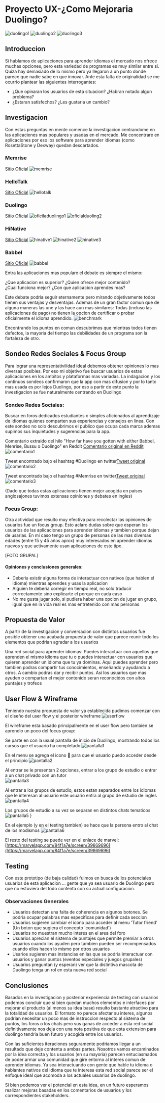 # Proyecto UX-¿Como Mejoraria Duolingo?
![duolingo1](https://github.com/minimalista12/Proyecto-Final/blob/master/imagenes/1_F7pKhJKNU88fG6jlSCMpDQ.png?raw=true " ")  ![duolingo2](https://github.com/minimalista12/Proyecto-Final/blob/master/imagenes/trophy_1x.png?raw=true " ") ![duolingo3](https://github.com/minimalista12/Proyecto-Final/blob/master/imagenes/duo.png?raw=true " ")


## Introduccion 

Si hablamos de aplicaciones para aprender idiomas el mercado nos ofrece muchas opciones, pero esta variedad de programas es muy similar entre si. Quiza hay demasiado de lo mismo pero ya llegaron a un punto donde parece que nadie sabe en que innovar. Ante esta falta de originalidad se me ocurrio plantear las siguientes interrogantes:

* ¿Que opinaran los usuarios de esta situacion? ¿Habran notado algun problema?
* ¿Estaran satisfechos?  ¿Les gustaria un cambio?


## Investigacion

Con estas preguntas en mente comence la investigacion centrandome en las aplicaciones mas populares y usadas en el mercado. Me concentrare en aplicaciones por eso los software para aprender idiomas (como RosettaStone y Dexway) quedan descartados. 


### Memrise 
[Sitio Oficial](https://www.memrise.com/)
![memrise](https://github.com/minimalista12/Proyecto-Final/blob/master/imagenes/memrise.png?raw=true " ")

### HelloTalk 
[Sitio Oficial](https://www.hellotalk.com/)
![hellotalk](https://github.com/minimalista12/Proyecto-Final/blob/master/imagenes/Hellotalk1.png?raw=true " ")

### Duolingo 
[Sitio Oficial](https://www.duolingo.com/)
![oficiladuolingo1](https://github.com/minimalista12/Proyecto-Final/blob/master/imagenes/Duolingo1.png?raw=true " ")
![oficialduoling2](https://github.com/minimalista12/Proyecto-Final/blob/master/imagenes/Duolingo2.png?raw=true " ")


### HiNative
[Sitio Oficial](https://hinative.com/es-MX)
![hinative1](https://github.com/minimalista12/Proyecto-Final/blob/master/imagenes/Hinative1.png?raw=true " ")
![hinative2](https://github.com/minimalista12/Proyecto-Final/blob/master/imagenes/Hinative2.png?raw=true " ")
![hinative3](https://github.com/minimalista12/Proyecto-Final/blob/master/imagenes/Hinative3.png?raw=true " ")


### Babbel
[Sitio Oficial](https://www.babbel.com/)
![babbel](https://github.com/minimalista12/Proyecto-Final/blob/master/imagenes/babbel.png?raw=true " ")



Entra las aplicaciones mas populare el debate es siempre el mismo:

¿Que aplicacion es superior?  ¿Quien ofrece mejor contenido?  
¿Cual funciona mejor?  ¿Con que aplicacion aprendes mas?

Este debate podria seguir eternamente pero mirando objetivamente todos tienen sus ventajas y desventajas. Ademas de un gran factor comun que de alguna maneras las une y las hace aun mas similares: 
Todas (incluso las aplicaciones de pago) no tienen la opcion de certificar o probar oficialmente el idioma aprendido.
![benchmark](https://github.com/minimalista12/Proyecto-Final/blob/master/imagenes/2018-03-08-09-33-docs.google.com.png?raw=true " ")

Encontrando los puntos en comun descubrimos que mientras todos tienen defectos, la mayoria del tiempo las debilidades de un programa son la fortaleza de otro.


## Sondeo Redes Sociales & Focus Group 

Para lograr una representativilidad ideal debemos obtener opiniones lo mas diversas posibles. Por eso mi objetivo fue buscar usuarios de estas aplicaciones en los ambitos y plataformas mas variadas. La indagacion y los continuos sondeos confirmaron que la app con mas difusion y por lo tanto mas usada es por lejos Duolingo, por eso a partir de este punto la investigacion se fue naturalmente centrando en Duolingo



### Sondeo Redes Sociales:
Buscar en foros dedicados estudiantes o simples aficionados al aprendizaje de idiomas quienes comparten sus experiencias y consejos en linea. Con este sondeo no solo descubrimos el publico que ocupa cada marca ademas supimos sus inquietudes y sugerencias para la app.

Comentario extraido del hilo "How far have you gotten with either Babbel, Menrise, Bussu o Duolingo" en Reddit [Comentario original en Reddit](https://www.reddit.com/r/languagelearning/comments/6cpf44/how_far_have_you_gotten_with_either_duolingo_or/)
![comentario1](https://github.com/minimalista12/Proyecto-Final/blob/master/imagenes/2018-03-09-11-23-www.reddit.com.png?raw=true " ")

Tweet encontrado bajo el hashtag #Duolingo en twitter[Tweet original](https://twitter.com/archer_liv/status/969697252376690689)
![comentario2](https://github.com/minimalista12/Proyecto-Final/blob/master/imagenes/2018-03-13-13-53-twitter.com.png?raw=true " ")

Tweet encontrado bajo el hashtag #Memrise en twitter[Tweet original](https://twitter.com/trontsephore/status/941245600158318593)
![comentario3](https://github.com/minimalista12/Proyecto-Final/blob/master/imagenes/2018-03-13-20-56-twitter.com.png?raw=true " ")


(Dado que todas estas aplicaciones tienen mejor acogida en paises anglosajones tuvimos extensas opiniones y debates en ingles)


### Focus Group:

Otra actividad que resulto muy efectiva para recolectar las opiniones de usuarios fue un focus group. Esto aclaro dudas sobre que esperan los usuarios de las aplicaciones para aprender idiomas y tambien porque dejan de usarlas.  En mi caso tengo un grupo de personas de las mas diversas edades (entre 15 y 45 años aprox) muy interesados en aprender idiomas nuevos y que activamente usan aplicaciones de este tipo. 

[FOTO GRUPAL] 

#### Opiniones y conclusiones generales:
+  Deberia existir alguna forma de interactuar con nativos (que hablen el idioma) mientras aprendes y usas la aplicacion
+  Alguien te deberia corregir en tiempo real, no solo traducir correctamente sino explicarte el porque en cada caso
+  No me gusta jugar solo, si pudiera haber una opcion de jugar en grupo, igual que en la vida real es mas entretenido con mas personas



## Propuesta de Valor  
A partir de la investigacion y conversacion con distintos usuarios fue posible obtener una acabada propuesta de valor que parece reunir todo los elementos que podrian agradar a los usuarios

Una red social para aprender idiomas: Puedes interactuar con aquellos que aprenden el mismo idioma que tu o puedes interactuar con usuarios que quieren aprender un idioma que tu ya dominas. Aqui puedes aprender pero tambien podras compartir tus conocimientos, enseñando y ayudando a otros. A cambio podras dar y recibir puntos. Asi los usuarios que mas ayuden o compartan el mejor contenido seran reconocidos con altos puntajes y trofeos



## User Flow & Wireframe
Teniendo nuestra propuesta de valor ya establecida pudimos comenzar con el diseño del user flow y el posterior wireframe 
![userflow](https://github.com/minimalista12/Proyecto-Final/blob/master/imagenes/nuevo1.jpg?raw=true " ")


 El wireframe esta basado principalmente en el user flow pero tambien se aprendio un poco del focus group:
 
 Se parte en con la usual pantalla de inicio de Duolingo, mostrando todos los cursos que el usuario ha completado
 ![pantalla1](https://github.com/minimalista12/Proyecto-Final/blob/master/imagenes/duo1.jpg?raw=true " ")
 
 En el menu se agrega el icono 💬 para que el usuario puedo acceder desde el principio
 ![pantalla2](https://github.com/minimalista12/Proyecto-Final/blob/master/imagenes/duo2.jpg?raw=true " ")
 
 Al entrar se le presentan 2 opciones, entrar a los grupo de estudio o entrar a un chat privado con un tutor  
 ![pantalla3](https://github.com/minimalista12/Proyecto-Final/blob/master/imagenes/duo3.jpg?raw=true " ") 
 
 Al entrar a los grupos de estudio, estos estan separados entre los idiomas que le interesan al usuario
 este usuario entra al grupo de estudio de ingles
 ![pantalla4](https://github.com/minimalista12/Proyecto-Final/blob/master/imagenes/duo4.jpg?raw=true " ") 
 
 Los grupos de estudio a su vez se separan en distintos chats tematicos
 ![pantalla5](https://github.com/minimalista12/Proyecto-Final/blob/master/imagenes/duo5.jpg?raw=true " ") }
 
 En el ejemplo (y en el testing tambien) se hace que la persona entro al chat de los modismos
 ![pantalla6](https://github.com/minimalista12/Proyecto-Final/blob/master/imagenes/duo6.jpg?raw=true " ") 
 
El resto del testing se puede ver en el enlace de marvel: [https://marvelapp.com/84f1a7e/screen/39869696](https://marvelapp.com/84f1a7e/screen/39869696)


## Testing
Con este prototipo (de baja calidad) fuimos en busca de los potenciales usuarios de esta aplicacion ... gente que ya sea usuario de Duolingo pero que no estuviera del todo contenta con su actual configuracion. 

### Observaciones Generales

- Usuarios detectan una falta de coherencia en algunos botones. Se podria ocupar palabras mas especificas para definir cada seccion
- Usuarios sugieren cambiar el icono para acceder al menu 'Tutor friend' (Un boton que sugiera el concepto 'comunidad')
- Usuarios no muestran mucho interes en el area del foro 
- Usuarios aprecian el sistema de puntajes que permite premiar a otros usuarios cuando los ayuden pero tambien pueden ser recompensados   cuando ellos hacen lo mismo por otros usuarios 
- Usarios sugieren mas instancias en las que se podria interactuar con usuarios y ganar puntos (eventos especiales y juegos grupales)
- Usuarios preguntan (y esperan) ver que la distintiva mascota de Duolingo tenga un rol en esta nueva red social 


## Conclusiones

Basados en la investigacion y posterior experiencia de testing con usuarios podemos concluir que si bien quedan muchos elementos e interfaces por mejorar el producto (al menos su idea base) resulto bastante atractivo para la totalidad de usuarios. El formato no parece afectar su interes, algunos podrian necesitar un poco mas de instruccion respecto al sistema de puntos, los foros o los chats pero sus ganas de acceder a esta red social definitivamente nos deja con una nota positiva de que esta extension para duolingo tendria buen futuro y acogida entre los usuarios. 

Con las suficientes iteraciones seguramente podriamos llegar a un resultado que deje contenta a ambas partes. Nosotros vamos encaminados por la idea correcta y los usuarios (en su mayoria) parecen entuciasmados de poder armar una comunidad que gire entorno al interes comun de aprender idiomas. Ya sea interactuando con gente que hable tu idioma o hablantes nativos del idioma que te interesa esta red social parece ser el enfoque ideal que acomoda a los actuales usuarios de duolingo. 

Si bien podemos ver el potencial en esta idea, en un futuro esperamos realizar mejoras basadas en los comentarios de usuarios y los correspondientes stakeholders. 

